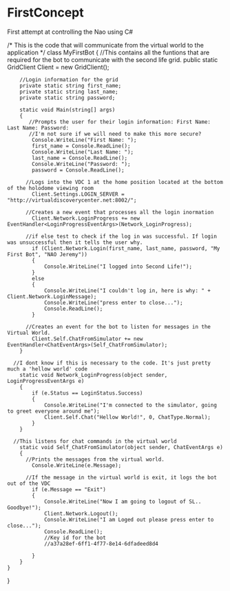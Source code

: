 FirstConcept
============

First attempt at controlling the Nao using C#


/*
This is the code that will communicate from the virtual world to the application
*/
class MyFirstBot
    {
        //This contains all the funtions that are required for the bot to communicate with the second life grid.
        public static GridClient Client = new GridClient();

        //Login information for the grid
        private static string first_name;
        private static string last_name;
        private static string password;

        static void Main(string[] args)
        {
           //Prompts the user for their login information: First Name: Last Name: Password:
           //I'm not sure if we will need to make this more secure?
            Console.WriteLine("First Name: ");
            first_name = Console.ReadLine();
            Console.WriteLine("Last Name: ");
            last_name = Console.ReadLine();
            Console.WriteLine("Password: ");
            password = Console.ReadLine();

          //Logs into the VDC 1 at the home position located at the bottom of the holodome viewing room
            Client.Settings.LOGIN_SERVER = "http://virtualdiscoverycenter.net:8002/";
            
          //Creates a new event that processes all the login inormation
            Client.Network.LoginProgress += new EventHandler<LoginProgressEventArgs>(Network_LoginProgress);
            
          //if else test to check if the log in was successful. If login was unsuccessful then it tells the user why.
            if (Client.Network.Login(first_name, last_name, password, "My First Bot", "NAO Jeremy"))
            {
                Console.WriteLine("I logged into Second Life!");
            }
            else
            {
                Console.WriteLine("I couldn't log in, here is why: " + Client.Network.LoginMessage);
                Console.WriteLine("press enter to close...");
                Console.ReadLine();
            }
            
          //Creates an event for the bot to listen for messages in the Virtual World. 
            Client.Self.ChatFromSimulator += new EventHandler<ChatEventArgs>(Self_ChatFromSimulator);
        }

      //I dont know if this is necessary to the code. It's just pretty much a 'hellow world' code
        static void Network_LoginProgress(object sender, LoginProgressEventArgs e)
        {
            if (e.Status == LoginStatus.Success)
            {
                Console.WriteLine("I'm connected to the simulator, going to greet everyone around me");
                Client.Self.Chat("Hellow World!", 0, ChatType.Normal);
            }
        }
      
      //This listens for chat commands in the virtual world
        static void Self_ChatFromSimulator(object sender, ChatEventArgs e)
        {
          //Prints the messages from the virtual world.
            Console.WriteLine(e.Message);
            
          //If the message in the virtual world is exit, it logs the bot out of the VDC
            if (e.Message == "Exit")
            {
                Console.WriteLine("Now I am going to logout of SL.. Goodbye!");
                Client.Network.Logout();
                Console.WriteLine("I am Loged out please press enter to close...");
                Console.ReadLine();
                //Key id for the bot
                //a37a28ef-6ff1-4f77-8e14-6dfadeed8d4

            }
        }
    }
}
